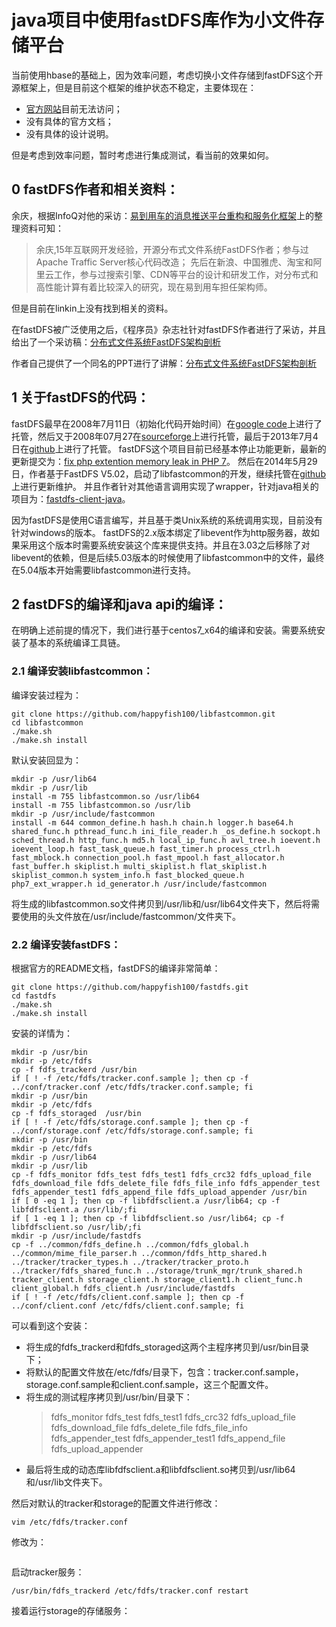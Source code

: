 # java项目中使用fastDFS库作为小文件存储平台

当前使用hbase的基础上，因为效率问题，考虑切换小文件存储到fastDFS这个开源框架上，但是目前这个框架的维护状态不稳定，主要体现在：
- [官方网站](http://www.csource.org/)目前无法访问；
- 没有具体的官方文档；
- 没有具体的设计说明。

但是考虑到效率问题，暂时考虑进行集成测试，看当前的效果如何。

## 0 fastDFS作者和相关资料：
余庆，根据InfoQ对他的采访：[易到用车的消息推送平台重构和服务化框架](http://www.infoq.com/cn/author/%E4%BD%99%E5%BA%86)上的整理资料可知：
> 余庆,15年互联网开发经验，开源分布式文件系统FastDFS作者；参与过Apache Traffic Server核心代码改造； 先后在新浪、中国雅虎、淘宝和阿里云工作，参与过搜索引擎、CDN等平台的设计和研发工作，对分布式和高性能计算有着比较深入的研究，现在易到用车担任架构师。

但是目前在linkin上没有找到相关的资料。

在fastDFS被广泛使用之后，《程序员》杂志社针对fastDFS作者进行了采访，并且给出了一个采访稿：[分布式文件系统FastDFS架构剖析](http://history.programmer.com.cn/4380/)

作者自己提供了一个同名的PPT进行了讲解：[分布式文件系统FastDFS架构剖析](http://www.slideshare.net/billowqiu/fast-dfs-24907184)


## 1 关于fastDFS的代码：
fastDFS最早在2008年7月11日（初始化代码开始时间）在[google code](https://code.google.com/archive/p/fastdfs)上进行了托管，然后又于2008年07月27在[sourceforge](https://sourceforge.net/projects/fastdfs/)上进行托管，最后于2013年7月4日在[github](https://github.com/happyfish100/fastdfs)上进行了托管。
fastDFS这个项目目前已经基本停止功能更新，最新的更新提交为：[fix php extention memory leak in PHP 7](https://github.com/happyfish100/fastdfs/commit/87659981148a362812912b6d4752d281ac05f0b6)。
然后在2014年5月29日，作者基于FastDFS V5.02，启动了libfastcommon的开发，继续托管在[github](https://github.com/happyfish100/libfastcommon)上进行更新维护。
并且作者针对其他语言调用实现了wrapper，针对java相关的项目为：[fastdfs-client-java](https://github.com/happyfish100/fastdfs-client-java)。

因为fastDFS是使用C语言编写，并且基于类Unix系统的系统调用实现，目前没有针对windows的版本。
fastDFS的2.x版本绑定了libevent作为http服务器，故如果采用这个版本时需要系统安装这个库来提供支持。并且在3.03之后移除了对libevent的依赖，但是后续5.03版本的时候使用了libfastcommon中的文件，最终在5.04版本开始需要libfastcommon进行支持。


## 2 fastDFS的编译和java api的编译：
在明确上述前提的情况下，我们进行基于centos7_x64的编译和安装。需要系统安装了基本的系统编译工具链。

### 2.1 编译安装libfastcommon：
编译安装过程为：
```shell
git clone https://github.com/happyfish100/libfastcommon.git
cd libfastcommon
./make.sh
./make.sh install
```
默认安装回显为：
```shell
mkdir -p /usr/lib64
mkdir -p /usr/lib
install -m 755 libfastcommon.so /usr/lib64
install -m 755 libfastcommon.so /usr/lib
mkdir -p /usr/include/fastcommon
install -m 644 common_define.h hash.h chain.h logger.h base64.h shared_func.h pthread_func.h ini_file_reader.h _os_define.h sockopt.h sched_thread.h http_func.h md5.h local_ip_func.h avl_tree.h ioevent.h ioevent_loop.h fast_task_queue.h fast_timer.h process_ctrl.h fast_mblock.h connection_pool.h fast_mpool.h fast_allocator.h fast_buffer.h skiplist.h multi_skiplist.h flat_skiplist.h skiplist_common.h system_info.h fast_blocked_queue.h php7_ext_wrapper.h id_generator.h /usr/include/fastcommon
```
将生成的libfastcommon.so文件拷贝到/usr/lib和/usr/lib64文件夹下，然后将需要使用的头文件放在/usr/include/fastcommon/文件夹下。

### 2.2 编译安装fastDFS：
根据官方的README文档，fastDFS的编译非常简单：
```shell
git clone https://github.com/happyfish100/fastdfs.git
cd fastdfs
./make.sh
./make.sh install
```
安装的详情为：
```shell
mkdir -p /usr/bin
mkdir -p /etc/fdfs
cp -f fdfs_trackerd /usr/bin
if [ ! -f /etc/fdfs/tracker.conf.sample ]; then cp -f ../conf/tracker.conf /etc/fdfs/tracker.conf.sample; fi
mkdir -p /usr/bin
mkdir -p /etc/fdfs
cp -f fdfs_storaged  /usr/bin
if [ ! -f /etc/fdfs/storage.conf.sample ]; then cp -f ../conf/storage.conf /etc/fdfs/storage.conf.sample; fi
mkdir -p /usr/bin
mkdir -p /etc/fdfs
mkdir -p /usr/lib64
mkdir -p /usr/lib
cp -f fdfs_monitor fdfs_test fdfs_test1 fdfs_crc32 fdfs_upload_file fdfs_download_file fdfs_delete_file fdfs_file_info fdfs_appender_test fdfs_appender_test1 fdfs_append_file fdfs_upload_appender /usr/bin
if [ 0 -eq 1 ]; then cp -f libfdfsclient.a /usr/lib64; cp -f libfdfsclient.a /usr/lib/;fi
if [ 1 -eq 1 ]; then cp -f libfdfsclient.so /usr/lib64; cp -f libfdfsclient.so /usr/lib/;fi
mkdir -p /usr/include/fastdfs
cp -f ../common/fdfs_define.h ../common/fdfs_global.h ../common/mime_file_parser.h ../common/fdfs_http_shared.h ../tracker/tracker_types.h ../tracker/tracker_proto.h ../tracker/fdfs_shared_func.h ../storage/trunk_mgr/trunk_shared.h tracker_client.h storage_client.h storage_client1.h client_func.h client_global.h fdfs_client.h /usr/include/fastdfs
if [ ! -f /etc/fdfs/client.conf.sample ]; then cp -f ../conf/client.conf /etc/fdfs/client.conf.sample; fi
```
可以看到这个安装：
- 将生成的fdfs_trackerd和fdfs_storaged这两个主程序拷贝到/usr/bin目录下；
- 将默认的配置文件放在/etc/fdfs/目录下，包含：tracker.conf.sample，storage.conf.sample和client.conf.sample，这三个配置文件。
- 将生成的测试程序拷贝到/usr/bin/目录下：
    > fdfs_monitor fdfs_test fdfs_test1 fdfs_crc32 fdfs_upload_file fdfs_download_file fdfs_delete_file fdfs_file_info fdfs_appender_test fdfs_appender_test1 fdfs_append_file fdfs_upload_appender
- 最后将生成的动态库libfdfsclient.a和libfdfsclient.so拷贝到/usr/lib64和/usr/lib文件夹下。

然后对默认的tracker和storage的配置文件进行修改：
```shell
vim /etc/fdfs/tracker.conf
```
修改为：
```shell

```
启动tracker服务：
```shell
/usr/bin/fdfs_trackerd /etc/fdfs/tracker.conf restart
```
接着运行storage的存储服务：

